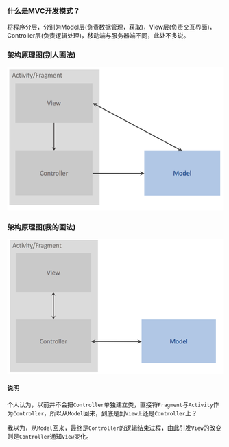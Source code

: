 ### 什么是MVC开发模式？
将程序分层，分别为Model层(负责数据管理，获取)，View层(负责交互界面)，Controller层(负责逻辑处理)，移动端与服务器端不同，此处不多说。

### 架构原理图(别人画法)
![](/assets/MVC别人画法.png)

### 架构原理图(我的画法)
![](/assets/MVC基础结构.png)

#### 说明
个人认为，以前并不会把`Controller`单独建立类，直接将`Fragment`与`Activity`作为`Controller`，所以从`Model`回来，到底是到`View上`还是`Controller`上？

我以为，从`Model`回来，最终是`Controller`的逻辑结束过程，由此引发`View`的改变则是`Controller`通知`View`变化。

